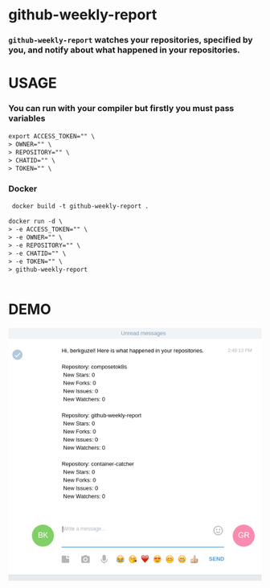 # github-weekly-report

### `github-weekly-report` watches your repositories, specified by you, and notify about what happened in your repositories.


# USAGE

### You can run with your compiler but firstly you must pass variables

```
export ACCESS_TOKEN="" \
> OWNER="" \
> REPOSITORY="" \
> CHATID="" \
> TOKEN="" \

```

### Docker 

```
 docker build -t github-weekly-report .
```

```
docker run -d \
> -e ACCESS_TOKEN="" \
> -e OWNER="" \
> -e REPOSITORY="" \
> -e CHATID="" \
> -e TOKEN="" \
> github-weekly-report


```

# DEMO

![](docs/demo.png)





